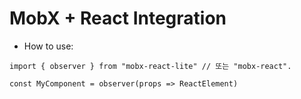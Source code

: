 # MobX + React Integration


- How to use:

```
import { observer } from "mobx-react-lite" // 또는 "mobx-react".

const MyComponent = observer(props => ReactElement)
```

